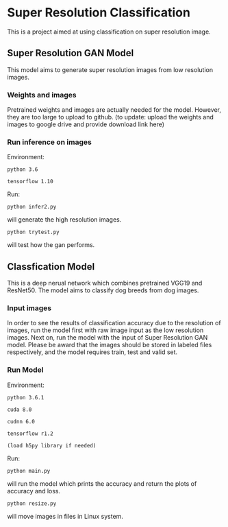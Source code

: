# Super Resolution Classification

This is a project aimed at using classification on super resolution image.

## Super Resolution GAN Model

This model aims to generate super resolution images from low resolution images.

### Weights and images

Pretrained weights and images are actually needed for the model. However, they are too large to upload to github. (to update: upload the weights and images to google drive and provide download link here) 

### Run inference on images
Environment:

    python 3.6

    tensorflow 1.10

Run:
```
python infer2.py
```
will generate the high resolution images.

```
python trytest.py
```
will test how the gan performs.


## Classfication Model

This is a deep nerual network which combines pretrained VGG19 and ResNet50. The model aims to classify dog breeds from dog images.

### Input images

In order to see the results of classification accuracy due to the resolution of images, run the model first with raw image input as the low resolution images. Next on, run the model with the input of Super Resolution GAN model. Please be award that the images should be stored in labeled files respectively, and the model requires train, test and valid set.

### Run Model
Environment:

    python 3.6.1
    
    cuda 8.0
    
    cudnn 6.0
    
    tensorflow r1.2
    
    (load h5py library if needed)
    
Run:
```
python main.py
```
will run the model which prints the accuracy and return the plots of accuracy and loss.
```
python resize.py
```
will move images in files in Linux system.
